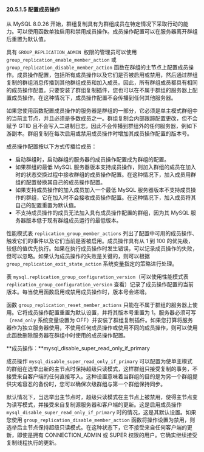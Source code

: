 #### 20.5.1.5 配置成员操作

从 MySQL 8.0.26 开始，群组复制具有为群组成员在特定情况下采取行动的能力。可以使用函数单独启用和禁用成员操作。成员操作配置可以在服务器离开群组后重置为默认值。

具有 `GROUP_REPLICATION_ADMIN `权限的管理员可以使用 `group_replication_enable_member_action` 或 `group_replication_disable_member_action` 函数在群组的主节点上配置成员操作。成员操作配置，包括所有成员操作以及它们是否被启用或禁用，然后通过群组复制的群组消息传播到其他群组成员和加入成员。因此，所有群组成员都具有相同的成员操作配置。只要安装了群组复制插件，您也可以在不属于群组的服务器上配置成员操作。在这种情况下，成员操作配置不会传播到任何其他服务器。

如果您使用函数配置成员操作的服务器是群组的一部分，它必须是单主模式群组中的当前主节点，并且必须是多数成员之一。群组复制会内部跟踪配置更改，但不会赋予 GTID 且不会写入二进制日志，因此不会传播到群组外的任何服务器，例如下游副本。群组复制在每次启用或禁用成员操作时增加其成员操作配置的版本号。

成员操作配置按以下方式传播给成员：

- 启动群组时，启动群组的服务器的成员操作配置成为群组的配置。
- 如果群组的最低 MySQL 服务器版本支持成员操作，则加入群组的成员在加入时的状态交换过程中接收群组的成员操作配置。在这种情况下，加入成员用群组的配置替换其自己的成员操作配置。
- 如果支持成员操作的加入成员加入一个最低 MySQL 服务器版本不支持成员操作的群组，它在加入时不会接收成员操作配置。在这种情况下，加入成员将其自己的配置重置为默认值。
- 不支持成员操作的成员无法加入具有成员操作配置的群组，因为其 MySQL 服务器版本低于现有群组成员运行的最低版本。

性能模式表 `replication_group_member_actions` 列出了配置中可用的成员操作、触发它们的事件以及它们当前是否被启用。成员操作具有从 1 到 100 的优先级，较低的值优先执行。如果在执行成员操作时发生错误，可以记录成员操作的失败，但可以忽略。如果认为成员操作的失败是关键的，则可以根据 `group_replication_exit_state_action` 系统变量指定的策略进行处理。

表 `mysql.replication_group_configuration_version`（可以使用性能模式表 `replication_group_configuration_version` 查看）记录了成员操作配置的当前版本。每当使用函数启用或禁用成员操作时，版本号会递增。

函数 `group_replication_reset_member_actions` 只能在不属于群组的服务器上使用。它将成员操作配置重置为默认设置，并将其版本号重置为 1。服务器必须可写（`read_only` 系统变量设置为 OFF）并安装了群组复制插件。如果您打算将服务器作为独立服务器使用，不使用任何成员操作或使用不同的成员操作，则可以使用此函数删除服务器在群组中时使用的成员操作配置。

**成员操作：**mysql_disable_super_read_only_if_primary

成员操作 `mysql_disable_super_read_only_if_primary` 可以配置为使单主模式的群组在选举出新的主节点时保持超级只读模式，这样群组只接受复制的事务，不接受来自客户端的任何直接写入。这种设置意味着当群组的目的是为另一个群组提供灾难容忍的备份时，您可以确保次级群组与第一个群组保持同步。

默认情况下，当选举出主节点时，超级只读模式在主节点上被禁用，使得主节点变为读写模式，并接受来自复制源服务器和客户端的更新。这是启用成员操作 `mysql_disable_super_read_only_if_primary` 时的情况，这是其默认设置。如果您使用 `group_replication_disable_member_action` 函数将操作设置为禁用，则选举后主节点保持超级只读模式。在这种状态下，它不接受来自任何客户端的更新，即使是拥有 CONNECTION_ADMIN 或 SUPER 权限的用户。它确实继续接受复制线程执行的更新。